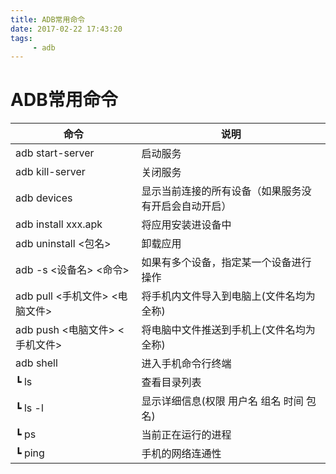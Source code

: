 ```yaml
---
title: ADB常用命令
date: 2017-02-22 17:43:20
tags: 
     - adb
---
```


# ADB常用命令

| 命令                           | 说明                                                 |
| ------------------------------ | ---------------------------------------------------- |
| adb start-server               | 启动服务                                             |
| adb kill-server                | 关闭服务                                             |
| adb devices                    | 显示当前连接的所有设备（如果服务没有开启会自动开启） |
| adb install xxx.apk            | 将应用安装进设备中                                   |
| adb uninstall <包名>           | 卸载应用                                             |
| adb -s <设备名> <命令>         | 如果有多个设备，指定某一个设备进行操作               |
| adb pull <手机文件> <电脑文件> | 将手机内文件导入到电脑上(文件名均为全称)             |
| adb push <电脑文件> <手机文件> | 将电脑中文件推送到手机上(文件名均为全称)             |
| adb shell                      | 进入手机命令行终端                                   |
| ┗ ls                           | 查看目录列表                                         |
| ┗ ls -l                        | 显示详细信息(权限 用户名 组名 时间 包名)             |
| ┗ ps                           | 当前正在运行的进程                                   |
| ┗ ping                         | 手机的网络连通性                                     |